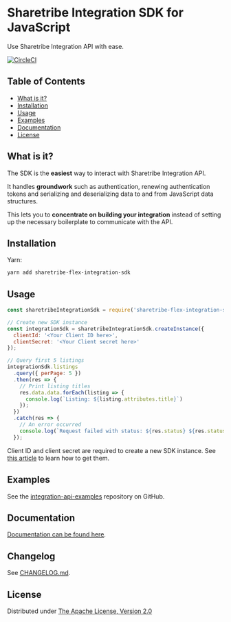# Sharetribe Integration SDK for JavaScript

Use Sharetribe Integration API with ease.

[![CircleCI](https://dl.circleci.com/status-badge/img/gh/sharetribe/flex-integration-sdk-js/tree/master.svg?style=svg)](https://dl.circleci.com/status-badge/redirect/gh/sharetribe/flex-integration-sdk-js/tree/master)

## Table of Contents

* [What is it?](#what-is-it)
* [Installation](#installation)
* [Usage](#usage)
* [Examples](#examples)
* [Documentation](#documentation)
* [License](#license)

## What is it?

The SDK is the **easiest** way to interact with Sharetribe Integration API.

It handles **groundwork** such as authentication, renewing authentication tokens
and serializing and deserializing data to and from JavaScript data structures.

This lets you to **concentrate on building your integration** instead
of setting up the necessary boilerplate to communicate with the API.

## Installation

Yarn:

```sh
yarn add sharetribe-flex-integration-sdk
```

## Usage

```js
const sharetribeIntegrationSdk = require('sharetribe-flex-integration-sdk');

// Create new SDK instance
const integrationSdk = sharetribeIntegrationSdk.createInstance({
  clientId: '<Your Client ID here>',
  clientSecret: '<Your Client secret here>'
});

// Query first 5 listings
integrationSdk.listings
  .query({ perPage: 5 })
  .then(res => {
    // Print listing titles
    res.data.data.forEach(listing => {
      console.log(`Listing: ${listing.attributes.title}`)
    });
  })
  .catch(res => {
    // An error occurred
    console.log(`Request failed with status: ${res.status} ${res.statusText}`);
  });
```

Client ID and client secret are required to create a new SDK instance.
See [this article](https://www.sharetribe.com/docs/introduction/getting-started-with-integration-api/#create-integration-api-application-in-sharetribe-console)
to learn how to get them.

## Examples

See the
[integration-api-examples](https://github.com/sharetribe/integration-api-examples)
repository on GitHub.

## Documentation

[Documentation can be found
here](https://sharetribe.github.io/flex-integration-sdk-js/).

## Changelog

See
[CHANGELOG.md](https://github.com/sharetribe/flex-integration-sdk-js/blob/master/CHANGELOG.md).

## License

Distributed under [The Apache License, Version
2.0](https://github.com/sharetribe/flex-integration-sdk-js/tree/master/LICENSE)
